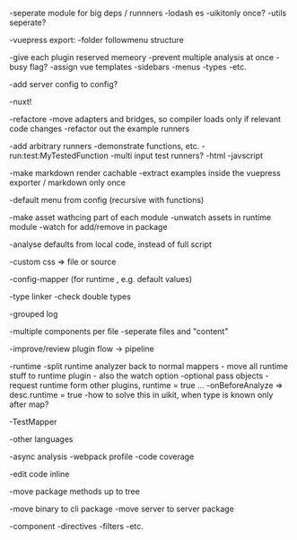 -seperate module for big deps / runnners
-lodash es
-uikitonly once?
-utils seperate?

-vuepress export:
    -folder followmenu structure

-give each plugin reserved memeory
-prevent multiple analysis at once
    -busy flag?
-assign vue templates
    -sidebars
    -menus
    -types
    -etc.

-add server config to config?

-nuxt!

-refactore
    -move adapters and bridges, so compiler loads only if relevant code changes
    -refactor out the example runners

-add arbitrary runners
    -demonstrate functions, etc.
    -run:test:MyTestedFunction
    -multi input test runners?
        -html
        -javscript

-make markdown render cachable
-extract examples inside the vuepress exporter / markdown only once

-default menu from config (recursive with functions)

-make asset wathcing part of each module
    -unwatch assets in runtime module
    -watch for add/remove in package


-analyse defaults from local code, instead of full script

-custom css => file or source

-config-mapper (for runtime , e.g. default values)

-type linker
    -check double types

-grouped log

-multiple components per file
    -seperate files and "content"

-improve/review plugin flow -> pipeline

-runtime
    -split runtime analyzer back to normal mappers
    - move all runtime stuff to runtime plugin
    - also the watch option
    -optional pass objects
    -request runtime form other plugins, runtime = true ...
    -onBeforeAnalyze => desc.runtime = true
        -how to solve this in uikit, when type is known only after map?

-TestMapper

-other languages

-async analysis
    -webpack profile
    -code coverage

-edit code inline

-move package methods up to tree

-move binary to cli package
-move server to server package

-component
    -directives
    -filters
    -etc.
